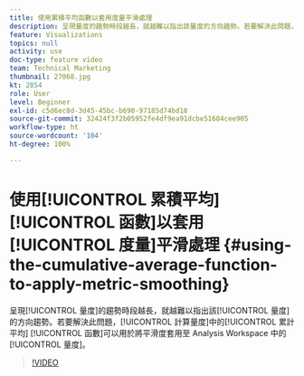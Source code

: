 ```yaml
---
title: 使用累積平均函數以套用度量平滑處理
description: 呈現量度的趨勢時段越長，就越難以指出該量度的方向趨勢。若要解決此問題，計算量度中的累計平均函數可以用於將平滑度套用至 Analysis Workspace 中的量度。
feature: Visualizations
topics: null
activity: use
doc-type: feature video
team: Technical Marketing
thumbnail: 27068.jpg
kt: 2854
role: User
level: Beginner
exl-id: c5d6ec8d-3d45-45bc-b690-97185d74bd18
source-git-commit: 32424f3f2b05952fe4df9ea91dcbe51684cee905
workflow-type: ht
source-wordcount: '104'
ht-degree: 100%

---
```


# 使用[!UICONTROL 累積平均] [!UICONTROL 函數]以套用[!UICONTROL 度量]平滑處理 {#using-the-cumulative-average-function-to-apply-metric-smoothing}

呈現[!UICONTROL 量度]的趨勢時段越長，就越難以指出該[!UICONTROL 量度]的方向趨勢。若要解決此問題，[!UICONTROL 計算量度]中的[!UICONTROL 累計平均] [!UICONTROL 函數]可以用於將平滑度套用至 Analysis Workspace 中的[!UICONTROL 量度]。

>[!VIDEO](https://video.tv.adobe.com/v/27068/?quality=9)
